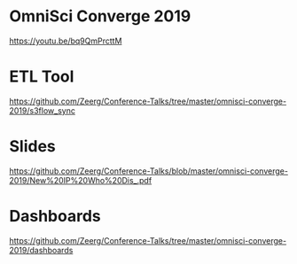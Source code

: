 # OmniSci Converge 2019
https://youtu.be/bq9QmPrcttM

# ETL Tool 
https://github.com/Zeerg/Conference-Talks/tree/master/omnisci-converge-2019/s3flow_sync

# Slides
https://github.com/Zeerg/Conference-Talks/blob/master/omnisci-converge-2019/New%20IP%20Who%20Dis_.pdf

# Dashboards
https://github.com/Zeerg/Conference-Talks/tree/master/omnisci-converge-2019/dashboards